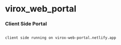 # virox_web_portal

### Client Side Portal
```

client side running on virox-web-portal.netlify.app 
```


